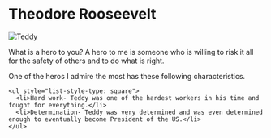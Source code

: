 <h1> Theodore Rooseevelt</h1>

<img src="https://th.bing.com/th/id/OIP.deR8L2bcyKfCeXciIv6nWQHaKd?w=203&h=287&c=7&o=5&dpr=1.25&pid=1.7" alt="Teddy">

<p>What is a hero to you? A hero to me is someone who is willing to risk it all for the safety of others and to do what is right.</p>
<p>One of the heros I admire the most has these following characteristics.</p>

    <ul style="list-style-type: square">
      <li>Hard work- Teddy was one of the hardest workers in his time and fought for everything.</li>
      <li>Determination- Teddy was very determined and was even determined enough to eventually become President of the US.</li>
    </ul>
    
